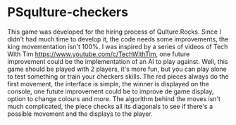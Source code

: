 # PSqulture-checkers
This game was developed for the hiring process of Qulture.Rocks. 
Since I didn't had much time to develop it, the code needs some improvements, the king movementation isn't 100%.
I was inspired by a series of videos of Tech With Tim https://www.youtube.com/c/TechWithTim, one future improvement could be the implementation of an AI to play against. 
Well, this game should be played with 2 players, it's more fun, but you can play alone to test something or train your checkers skills.
The red pieces always do the first movement, the interface is simple, the winner is displayed on the console, one futute improvement could be to improve de game display, option to change colours and more. 
The algorithm behind the moves isn't much complicated, the piece checks all its diagonals to see if there's a possible movement and the displays to the player.
